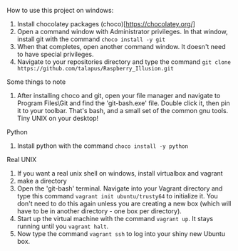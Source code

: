 How to use this project on windows:

1. Install chocolatey packages (choco)[https://chocolatey.org/]
1. Open a command window with Administrator privileges. In that window, install git with the command ``choco install -y git``
1. When that completes, open another command window. It doesn't need to have special privileges.
1. Navigate to your repositories directory and type the command ``git clone https://github.com/talapus/Raspberry_Illusion.git``

Some things to note

1. After installing choco and git, open your file manager and navigate to Program Files\Git and find the 'git-bash.exe' file. Double click it, then pin it to your toolbar. That's bash, and a small set of the common gnu tools. Tiny UNIX on your desktop!

Python

1. Install python with the command ``choco install -y python``

Real UNIX

1. If you want a real unix shell on windows, install virtualbox and vagrant
1. make a directory
1. Open the 'git-bash' terminal. Navigate into your Vagrant directory and type this command ``vagrant init ubuntu/trusty64`` to initialize it. You don't need to do this again unless you are creating a new box (which will have to be in another directory - one box per directory).
1. Start up the virtual machine with the command ``vagrant up``. It stays running until you ``vagrant halt``.
1. Now type the command ``vagrant ssh`` to log into your shiny new Ubuntu box.
